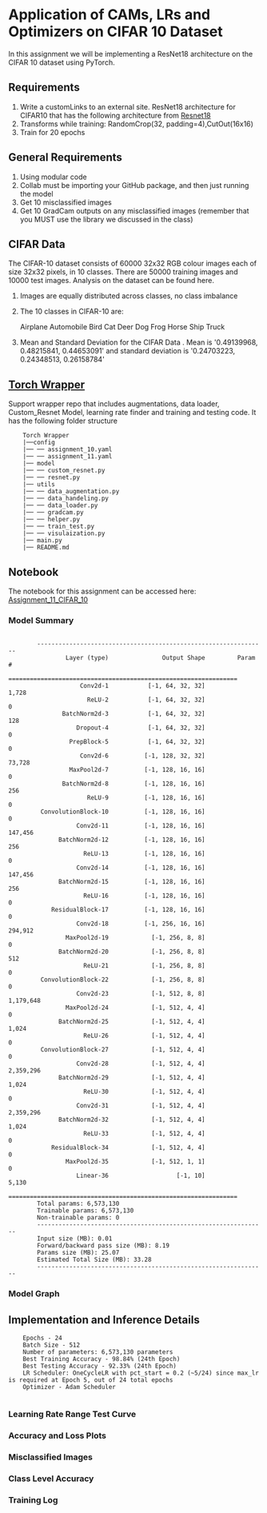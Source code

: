 # Application of CAMs, LRs and Optimizers on CIFAR 10 Dataset 

In this assignment we will be implementing a ResNet18 architecture on the CIFAR 10 dataset using PyTorch. 

## Requirements

1. Write a customLinks to an external site. ResNet18 architecture for CIFAR10 that has the following architecture from [Resnet18](https://github.com/kuangliu/pytorch-cifar)
2. Transforms while training: RandomCrop(32, padding=4),CutOut(16x16)
3. Train for 20 epochs
	
## General Requirements

1. Using modular code
2. Collab must be importing your GitHub package, and then just running the model
3. Get 10 misclassified images
4. Get 10 GradCam outputs on any misclassified images (remember that you MUST use the library we discussed in the class)

## CIFAR Data
The CIFAR-10 dataset consists of 60000 32x32 RGB colour images  each of size 32x32 pixels, in 10 classes. There are 50000 training images and 10000 test images. Analysis on the dataset can be found here. 

1. Images are equally distributed across classes, no class imbalance
2. The 10 classes in CIFAR-10 are:

	Airplane
	Automobile
	Bird
	Cat
	Deer
	Dog
	Frog
	Horse
	Ship
	Truck	

3. Mean and Standard Deviation for the CIFAR Data . Mean is '0.49139968, 0.48215841, 0.44653091' and standard deviation is '0.24703223, 0.24348513, 0.26158784'

## [Torch Wrapper]('https://github.com/prarthanats/torch_wrapper.git')

Support wrapper repo that includes augmentations, data loader, Custom_Resnet Model, learning rate finder and training and testing code. It has the following folder structure
~~~
    Torch Wrapper
    |──config
    |── ── assignment_10.yaml
    |── ── assignment_11.yaml
    |── model
    |── ── custom_resnet.py
    |── ── resnet.py
    |── utils
    |── ── data_augmentation.py
    |── ── data_handeling.py
    |── ── data_loader.py
    |── ── gradcam.py
    |── ── helper.py
    |── ── train_test.py
    |── ── visulaization.py
    |── main.py
    |── README.md

~~~

## Notebook
The notebook for this assignment can be accessed here: [Assignment_11_CIFAR_10](https://github.com/prarthanats/ERA/blob/main/S11_Assignment/CIFAR_10_Assignment_11.ipynb)

### Model Summary

~~~

		----------------------------------------------------------------
				Layer (type)               Output Shape         Param #
		================================================================
					Conv2d-1           [-1, 64, 32, 32]           1,728
					  ReLU-2           [-1, 64, 32, 32]               0
			   BatchNorm2d-3           [-1, 64, 32, 32]             128
				   Dropout-4           [-1, 64, 32, 32]               0
				 PrepBlock-5           [-1, 64, 32, 32]               0
					Conv2d-6          [-1, 128, 32, 32]          73,728
				 MaxPool2d-7          [-1, 128, 16, 16]               0
			   BatchNorm2d-8          [-1, 128, 16, 16]             256
					  ReLU-9          [-1, 128, 16, 16]               0
		 ConvolutionBlock-10          [-1, 128, 16, 16]               0
				   Conv2d-11          [-1, 128, 16, 16]         147,456
			  BatchNorm2d-12          [-1, 128, 16, 16]             256
					 ReLU-13          [-1, 128, 16, 16]               0
				   Conv2d-14          [-1, 128, 16, 16]         147,456
			  BatchNorm2d-15          [-1, 128, 16, 16]             256
					 ReLU-16          [-1, 128, 16, 16]               0
			ResidualBlock-17          [-1, 128, 16, 16]               0
				   Conv2d-18          [-1, 256, 16, 16]         294,912
				MaxPool2d-19            [-1, 256, 8, 8]               0
			  BatchNorm2d-20            [-1, 256, 8, 8]             512
					 ReLU-21            [-1, 256, 8, 8]               0
		 ConvolutionBlock-22            [-1, 256, 8, 8]               0
				   Conv2d-23            [-1, 512, 8, 8]       1,179,648
				MaxPool2d-24            [-1, 512, 4, 4]               0
			  BatchNorm2d-25            [-1, 512, 4, 4]           1,024
					 ReLU-26            [-1, 512, 4, 4]               0
		 ConvolutionBlock-27            [-1, 512, 4, 4]               0
				   Conv2d-28            [-1, 512, 4, 4]       2,359,296
			  BatchNorm2d-29            [-1, 512, 4, 4]           1,024
					 ReLU-30            [-1, 512, 4, 4]               0
				   Conv2d-31            [-1, 512, 4, 4]       2,359,296
			  BatchNorm2d-32            [-1, 512, 4, 4]           1,024
					 ReLU-33            [-1, 512, 4, 4]               0
			ResidualBlock-34            [-1, 512, 4, 4]               0
				MaxPool2d-35            [-1, 512, 1, 1]               0
				   Linear-36                   [-1, 10]           5,130
		================================================================
		Total params: 6,573,130
		Trainable params: 6,573,130
		Non-trainable params: 0
		----------------------------------------------------------------
		Input size (MB): 0.01
		Forward/backward pass size (MB): 8.19
		Params size (MB): 25.07
		Estimated Total Size (MB): 33.28
		----------------------------------------------------------------
~~~

### Model Graph



## Implementation and Inference Details

~~~
	Epochs - 24
	Batch Size - 512
	Number of parameters: 6,573,130 parameters
	Best Training Accuracy - 98.84% (24th Epoch)
	Best Testing Accuracy - 92.33% (24th Epoch)
	LR Scheduler: OneCycleLR with pct_start = 0.2 (~5/24) since max_lr is required at Epoch 5, out of 24 total epochs
	Optimizer - Adam Scheduler 
	
~~~

### Learning Rate Range Test Curve


### Accuracy and Loss Plots


### Misclassified Images


### Class Level Accuracy


### Training Log
